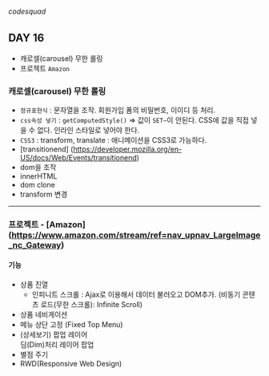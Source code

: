 ###### codesquad

## DAY 16
- 캐로셀(carousel) 무한 롤링
- 프로젝트 `Amazon`

### 캐로셀(carousel) 무한 롤링 
- `정규표현식` : 문자열을 조작. 회원가입 폼의 비밀번호, 이이디 등 처리.
- `css속성 넣기`  : `getComputedStyle()` => 값이 `SET~`이 안된다. CSS에 값을 직접 넣을 수 없다. 인라인 스타일로 넣어야 한다. 
- `CSS3` : transform, translate : 애니메이션을 CSS3로 가능하다. 
- [transitionend] (https://developer.mozilla.org/en-US/docs/Web/Events/transitionend)
- dom을 조작 
- innerHTML
- dom clone 
- transform 변경

---

### 프로젝트 - [Amazon] (https://www.amazon.com/stream/ref=nav_upnav_LargeImage_nc_Gateway)
#### 기능
- 상품 진열 <br>
	- 인피니트 스크롤 : Ajax로 이용해서 데이터 불러오고 DOM추가. (비동기 콘텐츠 로드(무한 스크롤): Infinite Scroll)<br>
- 상품 네비게이션 
- 메뉴 상단 고정 (Fixed Top Menu)
- (상세보기) 팝업 레이어 <br>
	딤(Dim)처리 레이어 팝업 <br>
- 별점 주기
- RWD(Responsive Web Design)